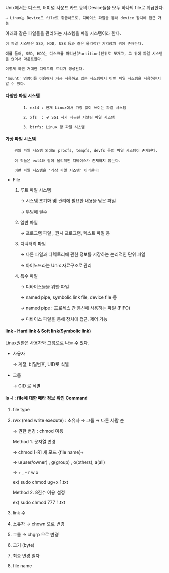 Unix에서는 디스크, 터미널 사운드 카드 등의 Device들을 모두 하나의 file로 취급한다. 

	→ Linux는 Device도 file로 취급하므로, 디바이스 파일을 통해 device 장치에 접근 가능

아래와 같은 파일들을 관리하는 시스템을 파일 시스템이라 한다.

	이 파일 시스템은 SSD, HDD, USB 등과 같은 물리적인 기억장치 위에 존재한다.

	예를 들어, SSD, HDD는 디스크를 파티션(Partition)단위로 쪼개고, 그 위에 파일 시스템을 얹어서 마운트한다.

	이렇게 하면 거대한 디렉토리 트리가 생성된다. 

	'mount' 명령어를 이용해서 지금 사용하고 있는 시스템에서 어떤 파일 시스템을 사용하는지 알 수 있다. 


####		다양한 파일 시스템 

			1. ext4 : 현재 Linux에서 가장 많이 쓰이는 파일 시스템

			2. xfs  : 구 SGI 사가 제공한 저널링 파일 시스템

			3. btrfs: Linux 향 파일 시스템

####            가상 파일 시스템 

		위의 파일 시스템 외에도 procfs, tempfs, devfs 등의 파일 시스템이 존재한다.

		이 것들은 ext4와 같이 물리적인 디바이스가 존재하지 않는다.
	
		이런 파일 시스템을 '가상 파일 시스템' 이라한다!

- File

    1. 루트 파일 시스템

        → 시스템 초기화 및 관리에 필요한 내용을 담은 파일

        → 부팅에 필수

    2. 일반 파일

        → 프로그램 파일 , 원시 프로그램, 텍스트 파일 등

    3. 디렉터리 파일

        → 다른 파일과 디렉토리에 관한 정보를 저장하는 논리적인 단위 파일

        → 아이노드라는 Unix 자료구조로 관리

    4. 특수 파일 

        → 디바이스들을 위한 파일 

        → named pipe, symbolic link file, device file 등 

		-> named pipe : 프로세스 간 통신에 사용하는 파일 (FIFO)

        → 디바이스 파일을 통해 장치에 접근, 제어 가능 



#### link - Hard link & Soft link(Symbolic link)

Linux권한은 사용자와 그룹으로 나눌 수 있다.

- 사용자

    → 계정, 비밀번호, UID로 식별

- 그룹

    → GID 로 식별


####  ls -l : file에 대한 메타 정보 확인 Command


1. file type 

2. rwx (read write execute) : 소유자 → 그룹 → 다른 사람 순

    → 권한 변경 : chmod 이용 

    Method 1. 문자열 변경

    → chmod [-R] 새 모드 {file name}+

    → u(user/owner) , g(group) , o(others), a(all)

    → + , - r w x 

    ex) sudo chmod ug+x 1.txt

    Method 2. 8진수 이용 설정

    ex) sudo chmod 777 1.txt

3. link 수 

4. 소유자 → chown 으로 변경

5. 그룹     → chgrp 으로 변경 

6. 크기 (byte)

7. 최종 변경 일자

8. file name
